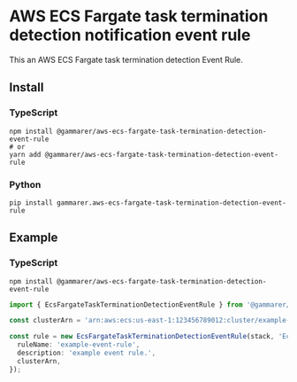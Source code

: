 # AWS ECS Fargate task termination detection notification event rule

This an AWS ECS Fargate task termination detection Event Rule.

## Install

### TypeScript

```shell
npm install @gammarer/aws-ecs-fargate-task-termination-detection-event-rule
# or
yarn add @gammarer/aws-ecs-fargate-task-termination-detection-event-rule
```

### Python

```shell
pip install gammarer.aws-ecs-fargate-task-termination-detection-event-rule
```

## Example

### TypeScript

```shell
npm install @gammarer/aws-ecs-fargate-task-termination-detection-event-rule
```

```typescript
import { EcsFargateTaskTerminationDetectionEventRule } from '@gammarer/aws-ecs-fargate-task-termination-detection-event-rule';

const clusterArn = 'arn:aws:ecs:us-east-1:123456789012:cluster/example-app-cluster';

const rule = new EcsFargateTaskTerminationDetectionEventRule(stack, 'EcsFargateTaskTerminationDetectionEventRule', {
  ruleName: 'example-event-rule',
  description: 'example event rule.',
  clusterArn,
});

```